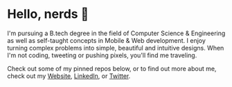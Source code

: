# Hello, nerds 👋

I'm pursuing a B.tech degree in the field of Computer Science & Engineering as well as self-taught concepts in Mobile & Web development. I enjoy turning complex problems into simple, beautiful and intuitive designs. When I'm not coding, tweeting or pushing pixels, you'll find me traveling.

Check out some of my pinned repos below, or to find out more about me, check out my [Website](http://piyushsinha.online), [LinkedIn](https://www.linkedin.com/in/dev-ps/), or [Twitter](https://twitter.com/devps2020).

